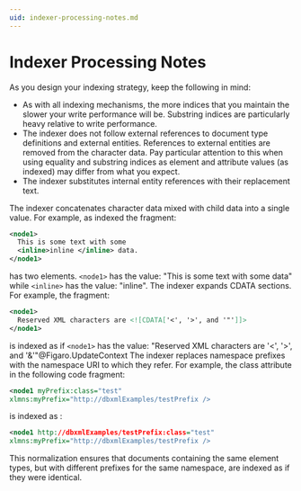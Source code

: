 ```yaml
---
uid: indexer-processing-notes.md
---
```


# Indexer Processing Notes

As you design your indexing strategy, keep the following in mind:

* As with all indexing mechanisms, the more indices that you maintain the slower your write performance will be. Substring indices are particularly heavy relative to write performance.
* The indexer does not follow external references to document type definitions and external entities. References to external entities are removed from the character data. Pay particular attention to this when using equality and substring indices as element and attribute values (as indexed) may differ from what you expect.
* The indexer substitutes internal entity references with their replacement text.

The indexer concatenates character data mixed with child data into a single value. For example, as indexed the fragment:

``` XML
<node1>
  This is some text with some
  <inline>inline </inline> data.
</node1>
```

has two elements. `<node1>` has the value: "This is some text with some data" while `<inline>` has the value: "inline".
The indexer expands CDATA sections. For example, the fragment:


``` XML
<node1>
  Reserved XML characters are <![CDATA['<', '>', and '"']]>
</node1>
```

is indexed as if `<node1>` has the value: "Reserved XML characters are '<', '>', and '&'"@Figaro.UpdateContext
The indexer replaces namespace prefixes with the namespace URI to which they refer. For example, the class attribute in the following code fragment:


``` XML
<node1 myPrefix:class="test"
xlmns:myPrefix="http://dbxmlExamples/testPrefix />
```

is indexed as :


``` XML
<node1 http://dbxmlExamples/testPrefix:class="test"
xlmns:myPrefix="http://dbxmlExamples/testPrefix />
```

This normalization ensures that documents containing the same element types, but with different prefixes for the same namespace, are indexed as if they were identical.
